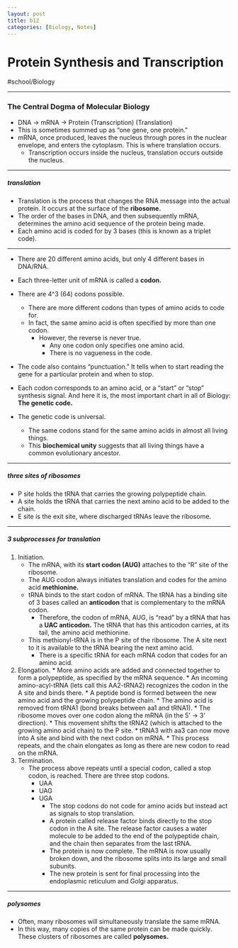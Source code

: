 ```yaml
---
layout: post
title: b12
categories: [Biology, Notes]
---
```

# Protein Synthesis and Transcription
#school/Biology
- - - -
### The Central Dogma of Molecular Biology
* DNA -> mRNA -> Protein
(Transcription) (Translation)
* This is sometimes summed up as “one gene, one protein."
* mRNA, once produced, leaves the nucleus through pores in the nuclear envelope, and enters the cytoplasm. This is where translation occurs.
	* Transcription occurs inside the nucleus, translation occurs outside the nucleus.

- - - -
##### translation
* Translation is the process that changes the RNA message into the actual protein. It occurs at the surface of the **ribosome.**
* The order of the bases in DNA, and then subsequently mRNA, determines the amino acid sequence of the protein being made.
* Each amino acid is coded for by 3 bases (this is known as a triplet code).

- - - -
* There are 20 different amino acids, but only 4 different bases in DNA/RNA.
* Each three-letter unit of mRNA is called a **codon.**
* There are 4^3 (64) codons possible.
	* There are more different codons than types of amino acids to code for.
	* In fact, the same amino acid is often specified by more than one codon.
		* However, the reverse is never true.
			* Any one codon only specifies one amino acid.
			* There is no vagueness in the code.
* The code also contains “punctuation.” It tells when to start reading the gene for a particular protein and when to stop.
* Each codon corresponds to an amino acid, or a “start” or “stop” synthesis signal. And here it is, the most important chart in all of Biology: **The genetic code.**

* The genetic code is universal.
	* The same codons stand for the same amino acids in almost all living things.
	* This **biochemical unity** suggests that all living things have a common evolutionary ancestor.
- - - -
##### three sites of ribosomes
* P site holds the tRNA that carries the growing polypeptide chain.
* A site holds the tRNA that carries the next amino acid to be added to the chain.
* E site is the exit site, where discharged tRNAs leave the ribosome.
- - - -
##### 3 subprocesses for translation
1. Initiation.
	* The mRNA, with its **start codon (AUG)** attaches to the “R” site of the ribosome.
	* The AUG codon always initiates translation and codes for the amino acid **methionine.**
	* tRNA binds to the start codon of mRNA. The tRNA has a binding site of 3 bases called an **anticodon** that is complementary to the mRNA codon.
		* Therefore, the codon of mRNA, AUG, is “read” by a tRNA that has a **UAC anticodon.** The tRNA that has this anticodon carries, at its tail, the amino acid methionine.
	* This methionyl-tRNA is in the P site of the ribosome. The A site next to it is available to the tRNA bearing the next amino acid.
		* There is a specific tRNA for each mRNA codon that codes for an amino acid.
2. Elongation.
		* More amino acids are added and connected together to form a polypeptide, as specified by the mRNA sequence.
			* An incoming amino-acyl-tRNA (lets call this AA2-tRNA2) recognizes the codon in the A site and binds there.
			* A peptide bond is formed between the new amino acid and the growing polypeptide chain.
			* The amino acid is removed from tRNA1 (bond breaks between aa1 and tRNA1).
			* The ribosome moves over one codon along the mRNA (in the 5’ -> 3’ direction).
			* This movement shifts the tRNA2 (which is attached to the growing amino acid chain) to the P site.
			* tRNA3 with aa3 can now move into A site and bind with the next codon on mRNA.
			* This process repeats, and the chain elongates as long as there are new codon to read on the mRNA.
3. Termination.
	* The process above repeats until a special codon, called a stop codon, is reached. There are three stop codons.
		* UAA
		* UAG
		* UGA
			* The stop codons do not code for amino acids but instead act as signals to stop translation.
			* A protein called release factor binds directly to the stop codon in the A site. The release factor causes a water molecule to be added to the end of the polypeptide chain, and the chain then separates from the last tRNA.
			* The protein is now complete. The mRNA is now usually broken down, and the ribosome splits into its large and small subunits.
			* The new protein is sent for final processing into the endoplasmic reticulum and Golgi apparatus.
- - - -
##### polysomes
* Often, many ribosomes will simultaneously translate the same mRNA.
* In this way, many copies of the same protein can be made quickly. These clusters of ribosomes are called **polysomes.**
